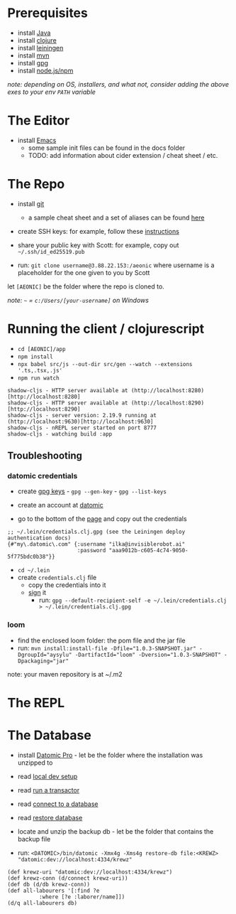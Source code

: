   # Prerequisites
        
- install [Java](https://www.oracle.com/java/technologies/downloads/)
- install [clojure](https://clojure.org/guides/install_clojure)
- install [leiningen](https://leiningen.org/)        
- install [mvn](https://maven.apache.org/download.cgi)       
- install [gpg](https://gnupg.org/download/)
- install [node.js/npm](https://nodejs.org/en/download)

*note: depending on OS, installers, and what not, consider adding the above exes to your env `PATH` variable*

# The Editor
        
- install [Emacs](https://www.gnu.org/software/emacs/download.html)
  - some sample init files can be found in the docs folder
  - TODO: add information about cider extension / cheat sheet / etc.

# The Repo
        
- install [git](https://git-scm.com/downloads)
  - a sample cheat sheet and a set of aliases can be found [here](https://github.com/iguigova/snippets_docs/blob/master/git.cheatsheet)
- create SSH keys: for example, follow these [instructions](https://www.atlassian.com/git/tutorials/git-ssh)
- share your public key with Scott: for example, copy out `~/.ssh/id_ed25519.pub`
  
- run: `git clone username@3.88.22.153:/aeonic` where username is a placeholder for the one given to you by Scott

let `[AEONIC]` be the folder where the repo is cloned to.
        
*note: `~` = `c:/Users/[your-username]` on Windows*

# Running the client / clojurescript
- `cd [AEONIC]/app`
- `npm install`
- `npx babel src/js --out-dir src/gen --watch --extensions '.ts,.tsx,.js'`
- `npm run watch`
```
shadow-cljs - HTTP server available at (http://localhost:8280)[http://localhost:8280]
shadow-cljs - HTTP server available at (http://localhost:8290)[http://localhost:8290]
shadow-cljs - server version: 2.19.9 running at (http://localhost:9630)[http://localhost:9630]
shadow-cljs - nREPL server started on port 8777
shadow-cljs - watching build :app
```

## Troubleshooting
### datomic credentials

- create [gpg keys](https://github.com/technomancy/leiningen/blob/stable/doc/GPG.md)
        - `gpg --gen-key`
        - `gpg --list-keys`        
        
- create an account at [datomic](https://my.datomic.com/)
- go to the bottom of the [page](https://my.datomic.com/) and copy out the credentials
```
;; ~/.lein/credentials.clj.gpg (see the Leiningen deploy authentication docs)
{#"my\.datomic\.com" {:username "ilka@invisiblerobot.ai"
                      :password "aaa9012b-c605-4c74-9050-5f775bdc0b38"}}
```
- `cd ~/.lein`
- create `credentials.clj` file
  - copy the credentials into it
  - [sign](https://github.com/technomancy/leiningen/blob/master/doc/DEPLOY.md#authentication) it
    - run: `gpg --default-recipient-self -e ~/.lein/credentials.clj > ~/.lein/credentials.clj.gpg`
        
### loom
- find the enclosed loom folder: the pom file and the jar file
- run: `mvn install:install-file -Dfile="1.0.3-SNAPSHOT.jar" -DgroupId="aysylu" -DartifactId="loom" -Dversion="1.0.3-SNAPSHOT" -Dpackaging="jar"`

note: your maven repository is at ~/.m2 
        
# The REPL


# The Database
- install [Datomic Pro](https://docs.datomic.com/pro/getting-started/get-datomic.html)
        - let <DATOMIC> be the folder where the installation was unzipped to 
- read [local dev setup](https://docs.datomic.com/pro/getting-started/dev-setup.html)
- read [run a transactor](https://docs.datomic.com/pro/getting-started/transactor.html)
- read [connect to a database](https://docs.datomic.com/pro/getting-started/connect-to-a-database.html)
- read [restore database](https://docs.datomic.com/pro/operation/backup.html#restoring)

- locate and unzip the backup db
        - let <KREWZ> be the folder that contains the backup file
- run: `<DATOMIC>/bin/datomic -Xmx4g -Xms4g restore-db file:<KREWZ> "datomic:dev://localhost:4334/krewz"`

```
(def krewz-uri "datomic:dev://localhost:4334/krewz")
(def krewz-conn (d/connect krewz-uri))
(def db (d/db krewz-conn))
(def all-labourers '[:find ?e
          :where [?e :laborer/name]])
(d/q all-labourers db)
```
